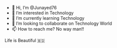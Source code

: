 - 👋 Hi, I’m @Junayed76
- 👀 I’m interested in Technology 
- 🌱 I’m currently learning Technology 
- 💞️ I’m looking to collaborate on Technology World
- 📫 How to reach me? No way man!!

Life is Beautiful 🇧🇩
